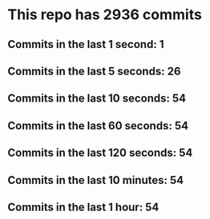 # This repo has 2936 commits

## Commits in the last 1 second: 1
## Commits in the last 5 seconds: 26
## Commits in the last 10 seconds: 54
## Commits in the last 60 seconds: 54
## Commits in the last 120 seconds: 54
## Commits in the last 10 minutes: 54
## Commits in the last 1 hour: 54
